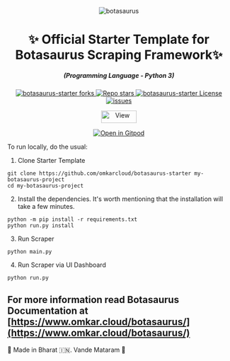 <p align="center">
  <img src="https://raw.githubusercontent.com/omkarcloud/botasaurus/master/images/mascot.png" alt="botasaurus" />
</p>
  <div align="center" style="margin-top: 0;">
  <h1>✨ Official Starter Template for Botasaurus Scraping Framework✨</h1>
</div>
<em>
  <h5 align="center">(Programming Language - Python 3)</h5>
</em>
<p align="center">
  <a href="#">
    <img alt="botasaurus-starter forks" src="https://img.shields.io/github/forks/omkarcloud/botasaurus-starter?style=for-the-badge" />
  </a>
  <a href="#">
    <img alt="Repo stars" src="https://img.shields.io/github/stars/omkarcloud/botasaurus-starter?style=for-the-badge&color=yellow" />
  </a>
  <a href="#">
    <img alt="botasaurus-starter License" src="https://img.shields.io/github/license/omkarcloud/botasaurus-starter?color=orange&style=for-the-badge" />
  </a>
  <a href="https://github.com/omkarcloud/botasaurus-starter/issues">
    <img alt="issues" src="https://img.shields.io/github/issues/omkarcloud/botasaurus-starter?color=purple&style=for-the-badge" />
  </a>
</p>
<p align="center">
  <img src="https://views.whatilearened.today/views/github/omkarcloud/botasaurus-starter.svg" width="80px" height="28px" alt="View" />
</p>


<p align="center">
  <a href="https://gitpod.io/#https://github.com/omkarcloud/botasaurus-starter">
    <img alt="Open in Gitpod" src="https://gitpod.io/button/open-in-gitpod.svg" />
  </a>
</p>


To run locally, do the usual:
1. Clone Starter Template
```
git clone https://github.com/omkarcloud/botasaurus-starter my-botasaurus-project
cd my-botasaurus-project
```

2. Install the dependencies. It's worth mentioning that the installation will take a few minutes.
```
python -m pip install -r requirements.txt
python run.py install
```

3. Run Scraper
```
python main.py
```

4. Run Scraper via UI Dashboard 
```
python run.py
```

For more information read Botasaurus Documentation at [https://www.omkar.cloud/botasaurus/](https://www.omkar.cloud/botasaurus/) 
---

🙏 Made in Bharat 🇮🇳. Vande Mataram 🙏
